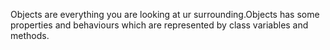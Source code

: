 Objects are everything you are looking at ur surrounding.Objects has some properties and behaviours which are represented by class variables and methods.